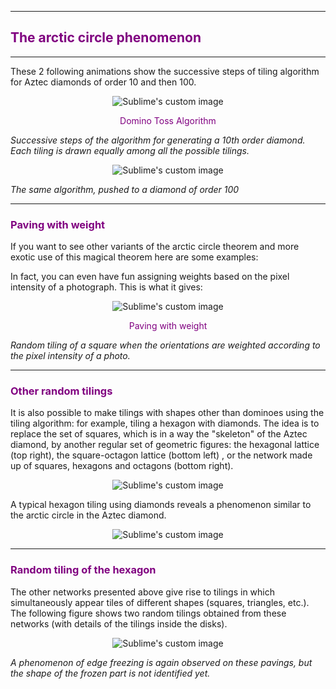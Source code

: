 -------------------
## <font color="purple"> The arctic circle phenomenon </font>
-------------------

These 2 following animations show the successive steps of tiling algorithm for Aztec diamonds of order 10 and then 100.

<p align="center">
  <img src="https://images.math.cnrs.fr/IMG/gif/film-debut-boucle-3.gif" alt="Sublime's custom image"/>
</p>
<p align="center"> <font color="purple"> Domino Toss Algorithm </font> 
</p>

*Successive steps of the algorithm for generating a 10th order diamond. Each tiling is drawn equally among all the possible tilings.*

<p align="center">
  <img src="https://images.math.cnrs.fr/IMG/gif/film-diamant-boucle-4.gif" alt="Sublime's custom image"/>
</p>

*The same algorithm, pushed to a diamond of order 100*


------------
### <font color="purple"> Paving with weight </font>


If you want to see other variants of the arctic circle theorem and more exotic use of this magical theorem here are some examples:

In fact, you can even have fun assigning weights based on the pixel intensity of a photograph. This is what it gives:

<p align="center">
  <img src="https://images.math.cnrs.fr/IMG/gif/film-picture-boucle-2.gif" alt="Sublime's custom image"/>
</p>



<p align="center"> <font color="purple"> Paving with weight </font> 
</p>

*Random tiling of a square when the orientations are weighted according to the pixel intensity of a photo.*


---
### <font color="purple"> Other random tilings </font>

It is also possible to make tilings with shapes other than dominoes using the tiling algorithm: for example, tiling a hexagon with diamonds. The idea is to replace the set of squares, which is in a way the "skeleton" of the Aztec diamond, by another regular set of geometric figures: the hexagonal lattice (top right), the square-octagon lattice (bottom left) , or the network made up of squares, hexagons and octagons (bottom right).


 
<p align="center">
  <img src="https://images.math.cnrs.fr/IMG/png/regular-2.png" alt="Sublime's custom image"/>
</p>



A typical hexagon tiling using diamonds reveals a phenomenon similar to the arctic circle in the Aztec diamond.

<p align="center">
  <img src="https://images.math.cnrs.fr/IMG/png/arctic_6-6-6-2.png" alt="Sublime's custom image"/>
</p>

---
### <font color="purple">Random tiling of the hexagon </font>

The other networks presented above give rise to tilings in which simultaneously appear tiles of different shapes (squares, triangles, etc.). The following figure shows two random tilings obtained from these networks (with details of the tilings inside the disks).

<p align="center">
  <img src="https://images.math.cnrs.fr/IMG/png/autres-reseaux-2.png" alt="Sublime's custom image"/>
</p>

*A phenomenon of edge freezing is again observed on these pavings, but the shape of the frozen part is not identified yet.*